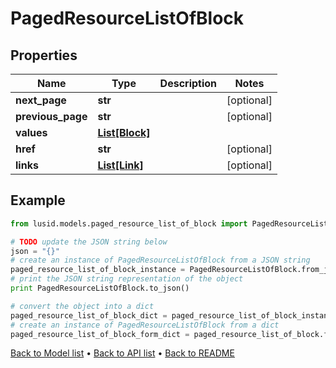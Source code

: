 # PagedResourceListOfBlock


## Properties
Name | Type | Description | Notes
------------ | ------------- | ------------- | -------------
**next_page** | **str** |  | [optional] 
**previous_page** | **str** |  | [optional] 
**values** | [**List[Block]**](Block.md) |  | 
**href** | **str** |  | [optional] 
**links** | [**List[Link]**](Link.md) |  | [optional] 

## Example

```python
from lusid.models.paged_resource_list_of_block import PagedResourceListOfBlock

# TODO update the JSON string below
json = "{}"
# create an instance of PagedResourceListOfBlock from a JSON string
paged_resource_list_of_block_instance = PagedResourceListOfBlock.from_json(json)
# print the JSON string representation of the object
print PagedResourceListOfBlock.to_json()

# convert the object into a dict
paged_resource_list_of_block_dict = paged_resource_list_of_block_instance.to_dict()
# create an instance of PagedResourceListOfBlock from a dict
paged_resource_list_of_block_form_dict = paged_resource_list_of_block.from_dict(paged_resource_list_of_block_dict)
```
[Back to Model list](../README.md#documentation-for-models) &#8226; [Back to API list](../README.md#documentation-for-api-endpoints) &#8226; [Back to README](../README.md)


